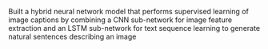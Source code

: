 Built a hybrid neural network model that performs supervised learning of image captions by combining a CNN sub-network for image feature extraction and an LSTM 
sub-network for text sequence learning to generate natural sentences describing an image
